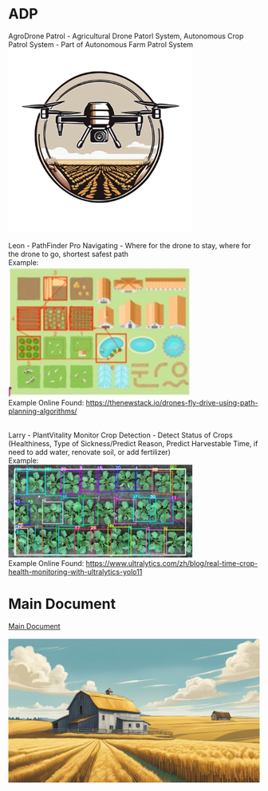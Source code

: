 # ADP
AgroDrone Patrol - Agricultural Drone Patorl System, Autonomous Crop Patrol System - Part of Autonomous Farm Patrol System <br/>
<img src="/img/logo%20v0.1.png" alt="Logo" width="369"/>

Leon - PathFinder Pro
Navigating - Where for the drone to stay, where for the drone to go, shortest safest path <br/>
Example: <br/>
<img src="/examples/PFP.jpg" alt="PFP" width="369"/> <br/>
Example Online Found:
https://thenewstack.io/drones-fly-drive-using-path-planning-algorithms/ <br/> <br/>

Larry - PlantVitality Monitor
Crop Detection - Detect Status of Crops (Healthiness, Type of Sickness/Predict Reason, Predict Harvestable Time, if need to add water, renovate soil, or add fertilizer) <br/>
Example: <br/>
<img src="/examples/PVM.jpg" alt="PFP" width="369"/> <br/>
Example Online Found:
https://www.ultralytics.com/zh/blog/real-time-crop-health-monitoring-with-ultralytics-yolo11

# Main Document

[Main Document](related%20docs/main%20doc%20v0.1.pdf) <br/> <br/>
<a href="related%20docs/main%20doc%20v0.1.pdf">
  <img src="/img/bkg%20v0.1.jpg" alt="Logo" width="1234"/>
</a>
